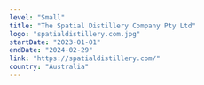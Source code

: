 ```yaml
---
level: "Small"
title: "The Spatial Distillery Company Pty Ltd"
logo: "spatialdistillery.com.jpg"
startDate: "2023-01-01"
endDate: "2024-02-29"
link: "https://spatialdistillery.com/"
country: "Australia"
---
```

